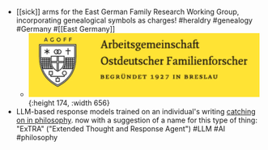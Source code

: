 - [[sick]] arms for the East German Family Research Working Group, incorporating genealogical symbols as charges! #heraldry #genealogy #Germany #[[East Germany]]
	- ![interesting-coa-for-the-east-german-family-research-working-v0-7kg5g7a8k5vc1.webp](../assets/interesting-coa-for-the-east-german-family-research-working-v0-7kg5g7a8k5vc1_1713413806743_0.webp){:height 174, :width 656}
- LLM-based response models trained on an individual's writing [catching on in philosophy](https://dailynous.com/2024/04/17/say-hello-to-this-philosophers-extra/). now with a suggestion of a name for this type of thing: "ExTRA" ("Extended Thought and Response Agent") #LLM #AI #philosophy